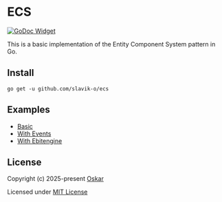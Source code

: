 # ECS

[![GoDoc Widget]][GoDoc]

This is a basic implementation of the Entity Component System pattern in Go.

## Install

`go get -u github.com/slavik-o/ecs`

## Examples

- [Basic](https://github.com/slavik-o/ecs/blob/main/examples/basic/main.go)
- [With Events](https://github.com/slavik-o/ecs/blob/main/examples/with-events/main.go)
- [With Ebitengine](https://github.com/slavik-o/ecs/blob/main/examples/with-ebitengine/main.go)

## License

Copyright (c) 2025-present [Oskar](https://github.com/slavik-o)

Licensed under [MIT License](./LICENSE)

[GoDoc]: https://pkg.go.dev/github.com/slavik-o/ecs
[GoDoc Widget]: https://godoc.org/github.com/slavik-o/ecs?status.svg